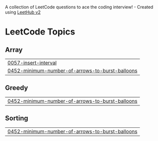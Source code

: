 A collection of LeetCode questions to ace the coding interview! - Created using [LeetHub v2](https://github.com/arunbhardwaj/LeetHub-2.0)
<!---LeetCode Topics Start-->
# LeetCode Topics
## Array
|  |
| ------- |
| [0057-insert-interval](https://github.com/hestia-park/Algorithm_Practice/tree/master/0057-insert-interval) |
| [0452-minimum-number-of-arrows-to-burst-balloons](https://github.com/hestia-park/Algorithm_Practice/tree/master/0452-minimum-number-of-arrows-to-burst-balloons) |
## Greedy
|  |
| ------- |
| [0452-minimum-number-of-arrows-to-burst-balloons](https://github.com/hestia-park/Algorithm_Practice/tree/master/0452-minimum-number-of-arrows-to-burst-balloons) |
## Sorting
|  |
| ------- |
| [0452-minimum-number-of-arrows-to-burst-balloons](https://github.com/hestia-park/Algorithm_Practice/tree/master/0452-minimum-number-of-arrows-to-burst-balloons) |
<!---LeetCode Topics End-->